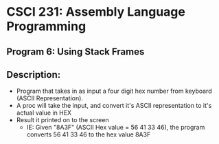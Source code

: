 # CSCI 231: Assembly Language Programming
## Program 6: Using Stack Frames
## Description:
- Program that takes in as input a four digit hex number from keyboard (ASCII Representation). 
- A proc will take the input, and convert it's ASCII representation to it's actual value in HEX   
- Result it printed on to the screen 
  - IE: Given "8A3F" (ASCII Hex value = 56 41 33 46), the program converts 56 41 33 46 to the hex value 8A3F 
